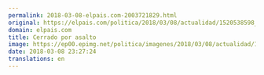 ```yaml
---
permalink: 2018-03-08-elpais.com-2003721829.html
original: https://elpais.com/politica/2018/03/08/actualidad/1520538598_633252.html#?ref=rss&format=simple&link=link
domain: elpais.com
title: Cerrado por asalto
image: https://ep00.epimg.net/politica/imagenes/2018/03/08/actualidad/1520538598_633252_1520538944_rrss_normal.jpg
date: 2018-03-08 23:27:24
translations: en
---
```


